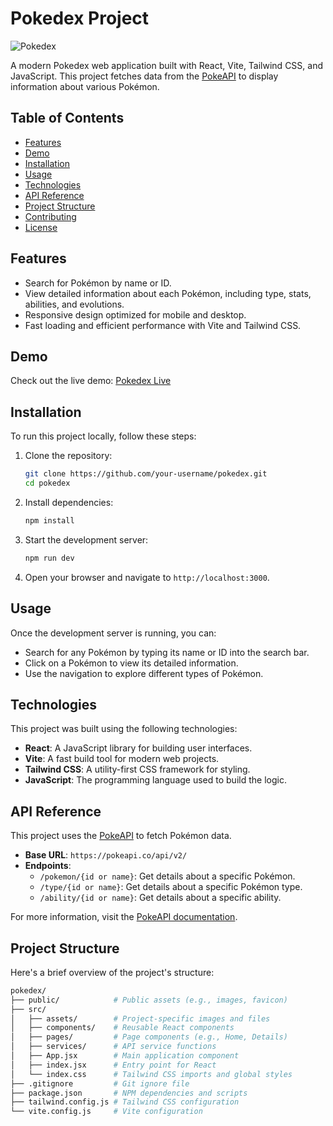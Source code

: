 # Pokedex Project

![Pokedex](./assets/Screenshot_1.png) <!-- Optional: Add a banner image for your project -->

A modern Pokedex web application built with React, Vite, Tailwind CSS, and JavaScript. This project fetches data from the [PokeAPI](https://pokeapi.co/) to display information about various Pokémon.

## Table of Contents

- [Features](#features)
- [Demo](#demo)
- [Installation](#installation)
- [Usage](#usage)
- [Technologies](#technologies)
- [API Reference](#api-reference)
- [Project Structure](#project-structure)
- [Contributing](#contributing)
- [License](#license)

## Features

- Search for Pokémon by name or ID.
- View detailed information about each Pokémon, including type, stats, abilities, and evolutions.
- Responsive design optimized for mobile and desktop.
- Fast loading and efficient performance with Vite and Tailwind CSS.

## Demo

Check out the live demo: [Pokedex Live](https://your-demo-link.com)

## Installation

To run this project locally, follow these steps:

1. Clone the repository:
    ```bash
    git clone https://github.com/your-username/pokedex.git
    cd pokedex
    ```

2. Install dependencies:
    ```bash
    npm install
    ```

3. Start the development server:
    ```bash
    npm run dev
    ```

4. Open your browser and navigate to `http://localhost:3000`.

## Usage

Once the development server is running, you can:

- Search for any Pokémon by typing its name or ID into the search bar.
- Click on a Pokémon to view its detailed information.
- Use the navigation to explore different types of Pokémon.

## Technologies

This project was built using the following technologies:

- **React**: A JavaScript library for building user interfaces.
- **Vite**: A fast build tool for modern web projects.
- **Tailwind CSS**: A utility-first CSS framework for styling.
- **JavaScript**: The programming language used to build the logic.

## API Reference

This project uses the [PokeAPI](https://pokeapi.co/) to fetch Pokémon data.

- **Base URL**: `https://pokeapi.co/api/v2/`
- **Endpoints**:
  - `/pokemon/{id or name}`: Get details about a specific Pokémon.
  - `/type/{id or name}`: Get details about a specific Pokémon type.
  - `/ability/{id or name}`: Get details about a specific ability.

For more information, visit the [PokeAPI documentation](https://pokeapi.co/docs/v2).

## Project Structure

Here's a brief overview of the project's structure:

```bash
pokedex/
├── public/            # Public assets (e.g., images, favicon)
├── src/
│   ├── assets/        # Project-specific images and files
│   ├── components/    # Reusable React components
│   ├── pages/         # Page components (e.g., Home, Details)
│   ├── services/      # API service functions
│   ├── App.jsx        # Main application component
│   ├── index.jsx      # Entry point for React
│   └── index.css      # Tailwind CSS imports and global styles
├── .gitignore         # Git ignore file
├── package.json       # NPM dependencies and scripts
├── tailwind.config.js # Tailwind CSS configuration
└── vite.config.js     # Vite configuration
